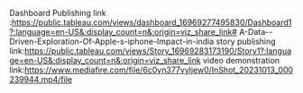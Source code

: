 
Dashboard Publishing link :https://public.tableau.com/views/dashboard_16969277495830/Dashboard1?:language=en-US&:display_count=n&:origin=viz_share_link# A-Data--Driven-Exploration-Of-Apple-s-iphone-Impact-in-india
story publishing link:https://public.tableau.com/views/Story_16969283173190/Story1?:language=en-US&:display_count=n&:origin=viz_share_link
video demonstration link:https://www.mediafire.com/file/6c0yn377vyljew0/InShot_20231013_000239944.mp4/file

